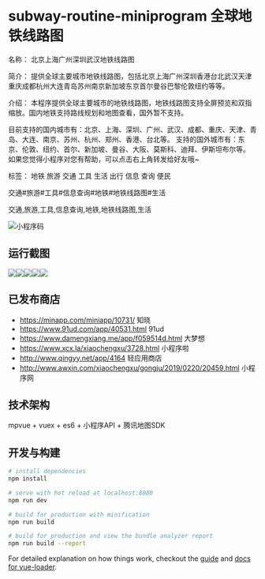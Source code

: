 # subway-routine-miniprogram 全球地铁线路图

名称：
北京上海广州深圳武汉地铁线路图

简介：
提供全球主要城市地铁线路图，包括北京上海广州深圳香港台北武汉天津重庆成都杭州大连青岛苏州南京新加坡东京首尔曼谷巴黎伦敦纽约等等。

介绍：
本程序提供全球主要城市的地铁线路图，地铁线路图支持全屏预览和双指缩放。国内地铁支持路线规划和地图查看，国外暂不支持。

目前支持的国内城市有：北京、上海、深圳、广州、武汉、成都、重庆、天津、青岛、大连、南京、苏州、杭州、郑州、香港、台北等。
支持的国外城市有：东京、伦敦、纽约、首尔、新加坡、曼谷、大阪、莫斯科、迪拜、伊斯坦布尔等。
如果您觉得小程序对您有帮助，可以点击右上角转发给好友哦~

标签：
地铁 旅游 交通 工具 生活 出行 信息 查询 便民

交通#旅游#工具#信息查询#地铁#地铁线路图#生活

交通,旅游,工具,信息查询,地铁,地铁线路图,生活

![小程序码](https://i.loli.net/2019/02/14/5c654bbce124c.jpg)
<!-- ![小程序二维码](https://i.loli.net/2019/02/14/5c654be53c85b.jpg) -->

## 运行截图

![](https://i.loli.net/2019/03/21/5c93747056a3c.png)![](https://i.loli.net/2019/03/21/5c93747133201.png)![](https://i.loli.net/2019/03/21/5c9374781aab1.png)![](https://i.loli.net/2019/03/21/5c93747578e8c.png)![](https://i.loli.net/2019/03/21/5c937472bc14f.png)


## 已发布商店

- https://minapp.com/miniapp/10731/ 知晓
- https://www.91ud.com/app/40531.html 91ud
- https://www.damengxiang.me/app/f059514d.html 大梦想
- https://www.xcx.la/xiaochengxu/3728.html 小程序啦
- http://www.qingyy.net/app/4164 轻应用商店
- http://www.awxin.com/xiaochengxu/gongju/2019/0220/20459.html 小程序网

## 技术架构

mpvue + vuex + es6 + 小程序API + 腾讯地图SDK

## 开发与构建

``` bash
# install dependencies
npm install

# serve with hot reload at localhost:8080
npm run dev

# build for production with minification
npm run build

# build for production and view the bundle analyzer report
npm run build --report
```

For detailed explanation on how things work, checkout the [guide](http://vuejs-templates.github.io/webpack/) and [docs for vue-loader](http://vuejs.github.io/vue-loader).
